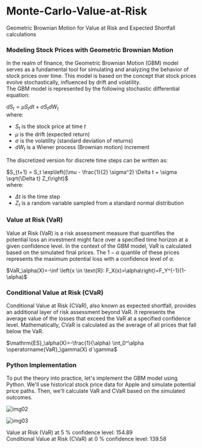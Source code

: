 # Monte-Carlo-Value-at-Risk
Geometric Brownian Motion for Value at Risk and Expected Shortfall calculations
<h3>Modeling Stock Prices with Geometric Brownian Motion</h3>

In the realm of finance, the Geometric Brownian Motion (GBM) model serves as a fundamental tool for simulating and 
analyzing the behavior of stock prices over time. This model is based on the concept that stock prices evolve stochastically, 
influenced by drift and volatility.
<br>
The GBM model is represented by the following stochastic differential equation:

$dS_t = \mu S_t dt + \sigma S_t dW_t$
<br>
where:<br>
- $S_t$ is the stock price at time $t$<br>
- $\mu$ is the drift (expected return)<br>
- $\sigma$ is the volatility (standard deviation of returns)<br>
- $dW_t$ is a Wiener process (Brownian motion) increment<br>

The discretized version for discrete time steps can be written as:

$S_{t+1} = S_t \exp\left((\mu - \frac{1}{2} \sigma^2) \Delta t + \sigma \sqrt{\Delta t} Z_t\right)$
<br>
where:<br>
- $\Delta t$ is the time step<br>
- $Z_t$ is a random variable sampled from a standard normal distribution<br>

<h3>Value at Risk (VaR)</h3>

Value at Risk (VaR) is a risk assessment measure that quantifies the potential loss an investment might face over a specified 
time horizon at a given confidence level. In the context of the GBM model, VaR is calculated based on the simulated final prices.
 The $1 - \alpha$ quantile of these prices represents the maximum potential loss with a confidence level of $\alpha$.

$VaR_\alpha(X)=-\inf \left{x \in \text{R}: F_X(x)>\alpha\right}=F_Y^{-1}(1-\alpha)$


<h3>Conditional Value at Risk (CVaR)</h3>

Conditional Value at Risk (CVaR), also known as expected shortfall, provides an additional layer of risk assessment beyond VaR.
 It represents the average value of the losses that exceed the VaR at a specified confidence level. Mathematically, CVaR is 
 calculated as the average of all prices that fall below the VaR.

$\mathrm{ES}_\alpha(X)=-\frac{1}{\alpha} \int_0^\alpha \operatorname{VaR}_\gamma(X) d \gamma$

<h3>Python Implementation</h3>

To put the theory into practice, let's implement the GBM model using Python. We'll use historical stock price data 
for Apple and simulate potential price paths. Then, we'll calculate VaR and CVaR based on the simulated outcomes.


![img02](https://github.com/ali-azary/Monte-Carlo-Value-at-Risk/assets/69943289/ec0768cb-8634-4ec1-8cd0-7c32dec6fad3)

![img03](https://github.com/ali-azary/Monte-Carlo-Value-at-Risk/assets/69943289/e9b70d14-5ec3-4f53-a5a7-155f1d41dbee)


Value at Risk (VaR) at 5 % confidence level: 154.89<br>
Conditional Value at Risk (CVaR) at 0 % confidence level: 139.58
